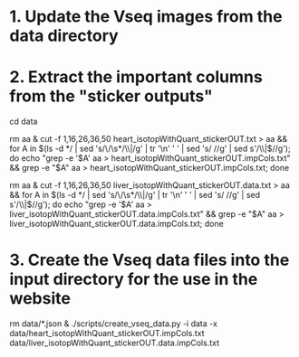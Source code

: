 # 1. Update the Vseq images from the data directory

# 2. Extract the important columns from the "sticker outputs"
cd data

rm aa &
cut -f 1,16,26,36,50 heart_isotopWithQuant_stickerOUT.txt > aa &&
for A in $(ls -d */ | sed 's/\/\s*/\\|/g' | tr '\n' ' ' | sed 's/ //g' | sed s'/\\|$//g'); do echo "grep -e '$A' aa > heart_isotopWithQuant_stickerOUT.impCols.txt" && grep -e "$A" aa > heart_isotopWithQuant_stickerOUT.impCols.txt; done

rm aa &
cut -f 1,16,26,36,50 liver_isotopWithQuant_stickerOUT.data.txt > aa &&
for A in $(ls -d */ | sed 's/\/\s*/\\|/g' | tr '\n' ' ' | sed 's/ //g' | sed s'/\\|$//g'); do echo "grep -e '$A' aa > liver_isotopWithQuant_stickerOUT.data.impCols.txt" && grep -e "$A" aa > liver_isotopWithQuant_stickerOUT.data.impCols.txt; done

# 3. Create the Vseq data files into the input directory for the use in the website
rm data/*.json & ./scripts/create_vseq_data.py -i data -x data/heart_isotopWithQuant_stickerOUT.impCols.txt data/liver_isotopWithQuant_stickerOUT.data.impCols.txt
